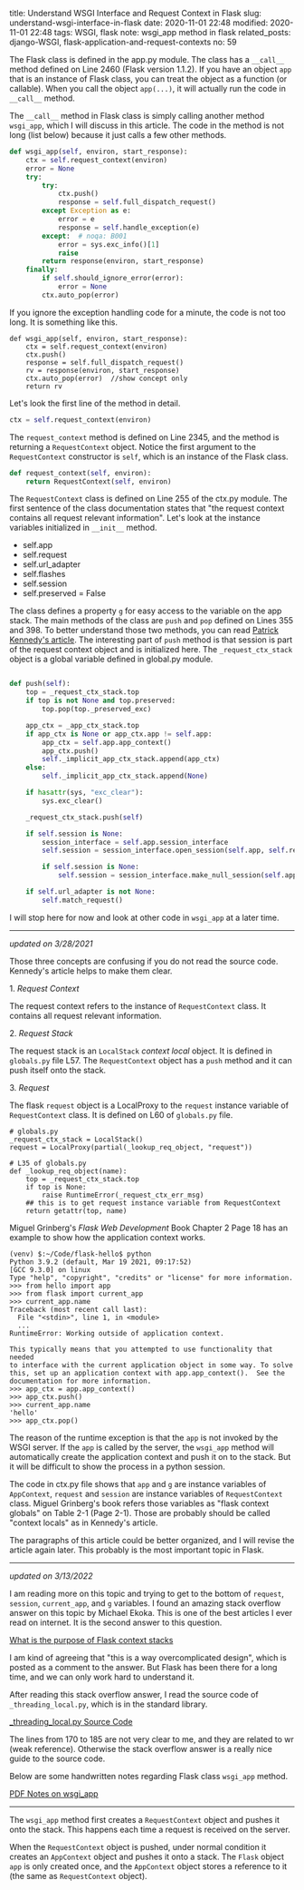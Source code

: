 title: Understand WSGI Interface and Request Context in Flask
slug: understand-wsgi-interface-in-flask
date: 2020-11-01 22:48
modified: 2020-11-01 22:48
tags: WSGI, flask
note: wsgi_app method in flask
related_posts: django-WSGI, flask-application-and-request-contexts
no: 59

The Flask class is defined in the app.py module.   The class has a `__call__` method 
defined on Line 2460 (Flask version 1.1.2).  If you have an object `app` that is an 
instance of Flask class,
you can treat the object as a function (or callable). When you call the object `app(...)`, 
it will actually run the code in `__call__` method.  

The `__call__` method in Flask class is simply calling another method `wsgi_app`, which 
I will discuss in this article.  The code in the method is not long (list below) 
because it just calls a few other methods. 

```python
def wsgi_app(self, environ, start_response):
    ctx = self.request_context(environ)
    error = None
    try:
        try:
            ctx.push()
            response = self.full_dispatch_request()
        except Exception as e:
            error = e
            response = self.handle_exception(e)
        except:  # noqa: B001
            error = sys.exc_info()[1]
            raise
        return response(environ, start_response)
    finally:
        if self.should_ignore_error(error):
            error = None
        ctx.auto_pop(error)
```

If you ignore the exception handling code for a minute, the code is not too long. It is 
something like this. 

```
def wsgi_app(self, environ, start_response):
    ctx = self.request_context(environ)
    ctx.push()
    response = self.full_dispatch_request()
    rv = response(environ, start_response)
    ctx.auto_pop(error)  //show concept only
    return rv
```

Let's look the first line of the method in detail.  

```python
ctx = self.request_context(environ)
```

The `request_context` method is defined on Line 2345, and the method is returning a 
`RequestContext` object. Notice the first argument to the `RequestContext` constructor is 
`self`, which is an instance of the Flask class.  

```python
def request_context(self, environ):
    return RequestContext(self, environ)
```

The `RequestContext` class is defined on Line 255 of the ctx.py module.  The first 
sentence of the class documentation states that "the request context contains all 
request relevant information". Let's look at the instance variables initialized 
in `__init__` method. 

- self.app
- self.request
- self.url_adapter
- self.flashes
- self.session
- self.preserved = False

The class defines a property `g` for easy access to the variable on the app stack. 
The main methods of the class are `push` and `pop` defined on Lines 355 and 398. 
To better understand those two methods, you can read 
[Patrick Kennedy's article](https://testdriven.io/blog/flask-contexts-advanced/). 
The interesting part of `push` method is that session is part of the request 
context object and is initialized here.  The `_request_ctx_stack` object is 
a global variable defined in global.py module.  

```python

def push(self):
    top = _request_ctx_stack.top
    if top is not None and top.preserved:
        top.pop(top._preserved_exc)

    app_ctx = _app_ctx_stack.top
    if app_ctx is None or app_ctx.app != self.app:
        app_ctx = self.app.app_context()
        app_ctx.push()
        self._implicit_app_ctx_stack.append(app_ctx)
    else:
        self._implicit_app_ctx_stack.append(None)

    if hasattr(sys, "exc_clear"):
        sys.exc_clear()

    _request_ctx_stack.push(self)

    if self.session is None:
        session_interface = self.app.session_interface
        self.session = session_interface.open_session(self.app, self.request)

        if self.session is None:
            self.session = session_interface.make_null_session(self.app)

    if self.url_adapter is not None:
        self.match_request()
```

I will stop here for now and look at other code in `wsgi_app` at a later time.   

<hr/>

*updated on 3/28/2021*

Those three concepts are confusing if you do not read the source code. Kennedy's article 
helps to make them clear.  

1.&nbsp;*Request Context*

The request context refers to the instance of `RequestContext` class.  It contains 
all request relevant information.  

2.&nbsp;*Request Stack*

The request stack is an `LocalStack` *context local* object. It is defined in `globals.py` 
file L57. The `RequestContext` object has a `push` method and it can push itself onto
the stack.  

3.&nbsp;*Request*

The flask `request` object is a LocalProxy to the `request` instance variable of 
`RequestContext` class. It is defined on L60 of `globals.py` file. 

```
# globals.py
_request_ctx_stack = LocalStack()
request = LocalProxy(partial(_lookup_req_object, "request"))

# L35 of globals.py
def _lookup_req_object(name):
    top = _request_ctx_stack.top
    if top is None:
        raise RuntimeError(_request_ctx_err_msg)
    ## this is to get request instance variable from RequestContext
    return getattr(top, name)  
```

Miguel Grinberg's *Flask Web Development* Book Chapter 2 Page 18 has an example to show
how the application context works. 

```
(venv) $:~/Code/flask-hello$ python
Python 3.9.2 (default, Mar 19 2021, 09:17:52) 
[GCC 9.3.0] on linux
Type "help", "copyright", "credits" or "license" for more information.
>>> from hello import app
>>> from flask import current_app
>>> current_app.name
Traceback (most recent call last):
  File "<stdin>", line 1, in <module>
  ...
RuntimeError: Working outside of application context.

This typically means that you attempted to use functionality that needed
to interface with the current application object in some way. To solve
this, set up an application context with app.app_context().  See the
documentation for more information.
>>> app_ctx = app.app_context()
>>> app_ctx.push()
>>> current_app.name
'hello'
>>> app_ctx.pop()
```

The reason of the runtime exception is that the `app` is not invoked by the 
WSGI server. If the `app` is called by the server, the `wsgi_app` method 
will automatically create the application context and push it on to the stack. 
But it will be difficult to show the process in a python session. 

The code in ctx.py file shows that `app` and `g` are instance variables 
of `AppContext`, `request` and `session` are instance variables of `RequestContext` 
class. Miguel Grinberg's book refers those variables as "flask context globals" 
on Table 2-1 (Page 2-1).  Those are probably should be called "context locals" as 
in Kennedy's article. 

The paragraphs of this article could be better organized, and I will revise the 
article again later.  This probably is the most important topic in Flask. 


<hr/>

*updated on 3/13/2022*

I am reading more on this topic and trying to get to the bottom of `request`, 
`session`, `current_app`, and `g` variables. I found an amazing stack overflow 
answer on this topic by Michael Ekoka.  This is one of the best articles I ever 
read on internet. It is the second answer to this question. 

[What is the purpose of Flask context stacks](https://stackoverflow.com/questions/20036520/what-is-the-purpose-of-flasks-context-stacks)

I am kind of agreeing that "this is a way overcomplicated design", which is posted 
as a comment to the answer. But Flask has been there for a long time, and we can 
only work hard to understand it. 

After reading this stack overflow answer, I read the source code of `_threading_local.py`, 
which is in the standard library. 

[_threading_local.py Source Code](https://github.com/python/cpython/blob/main/Lib/_threading_local.py)

The lines from 170 to 185 are not very clear to me, and they are related to wr (weak reference). 
Otherwise the stack overflow answer is a really nice guide to the source code. 

Below are some handwritten notes regarding Flask class `wsgi_app` method.  

[PDF Notes on wsgi_app](/files/wsgi_app_notes.pdf) 


<hr/>

The `wsgi_app` method first creates a `RequestContext` object and pushes it onto the stack. 
This happens each time a request is received on the server. 

When the `RequestContext` object is pushed, under normal condition it creates an `AppContext` 
object and 
pushes it onto a stack.  The `Flask` object `app` is only created once, and the `AppContext` 
object stores a reference to it (the same as `RequestContext` object). 